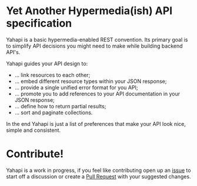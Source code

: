 # Yet Another Hypermedia(ish) API specification

Yahapi is a basic hypermedia-enabled REST convention. Its primary goal is to simplify API decisions you might need to make while building backend API's.

Yahapi guides your API design to:

- … link resources to each other;
- … embed different resource types within your JSON response;
- … provide a single unified error format for you API;
- … promote you to add references to your API documentation in your JSON response;
- … define how to return partial results;
- … sort and paginate collections.

In the end Yahapi is just a list of preferences that make your API look nice, simple and consistent.


# Contribute!

Yahapi is a work in progress, if you feel like contributing open up an [issue](https://github.com/nielskrijger/yahapi/issues) to start off a discussion or create a [Pull Request](https://github.com/nielskrijger/yahapi/pulls) with your suggested changes.
